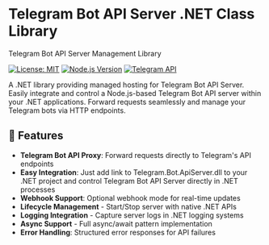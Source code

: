 # Telegram Bot API Server .NET Class Library

Telegram Bot API Server Management Library

[![License: MIT](https://img.shields.io/badge/License-MIT-blue.svg)](https://opensource.org/licenses/MIT)
[![Node.js Version](https://img.shields.io/badge/node-%3E%3D%2018.0.0-brightgreen)](https://nodejs.org/)
[![Telegram API](https://img.shields.io/badge/Telegram%20Bot%20API-6.9+-lightgrey)](https://core.telegram.org/bots/api)

A .NET library providing managed hosting for Telegram Bot API Server. Easily integrate and control a Node.js-based Telegram Bot API server within your .NET applications. Forward requests seamlessly and manage your Telegram bots via HTTP endpoints.

## 🚀 Features

- **Telegram Bot API Proxy**: Forward requests directly to Telegram's API endpoints
- **Easy Integration**: Just add link to Telegram.Bot.ApiServer.dll to your .NET project and control Telegram Bot API Server directly in .NET processes
- **Webhook Support**: Optional webhook mode for real-time updates
- **Lifecycle Management** - Start/Stop server with native .NET APIs
- **Logging Integration** - Capture server logs in .NET logging systems
- **Async Support** - Full async/await pattern implementation
- **Error Handling**: Structured error responses for API failures
